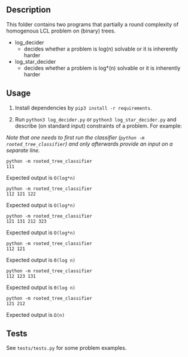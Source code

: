 
## Description

This folder contains two programs that partially a round complexity of homogenous LCL problem on (binary) trees.  

- log_decider
    - decides whether a problem is log(n) solvable or it is inherently harder
- log_star_decider
    - decides whether a problem is log*(n) solvable or it is inherently harder

## Usage

1. Install dependencies by `pip3 install -r requirements`.

2. Run `python3 log_decider.py` or `python3 log_star_decider.py` and describe (on standard input) constraints of a problem.
For example:

_Note that one needs to first run the classifier (`python -m rooted_tree_classifier`) and only afterwards provide an input
on a separate line._

```
python -m rooted_tree_classifier
111
```
Expected output is `O(log*n)`

```
python -m rooted_tree_classifier
112 121 122
```
Expected output is `O(log*n)`

```
python -m rooted_tree_classifier
121 131 212 323
```
Expected output is `O(log*n)`

```
python -m rooted_tree_classifier
112 121
```
Expected output is `Θ(log n)`

```
python -m rooted_tree_classifier
112 123 131
```
Expected output is `Θ(log n)`

```
python -m rooted_tree_classifier
121 212
```
Expected output is `Ω(n)`
## Tests

See `tests/tests.py` for some problem examples.
